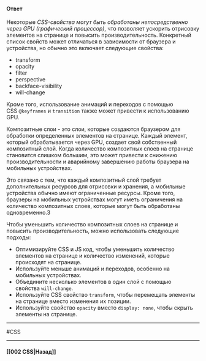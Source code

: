 #### Ответ

Некоторые *CSS-свойства могут быть обработаны непосредственно через GPU (графический процессор)*, что позволяет ускорить отрисовку элементов на странице и повысить производительность. Конкретный список свойств может отличаться в зависимости от браузера и устройства, но обычно это включает следующие свойства:

- transform
- opacity
- filter
- perspective
- backface-visibility
- will-change

Кроме того, использование анимаций и переходов с помощью CSS `@keyframes` и `transition` также может привести к использованию GPU.

Композитные слои - это слои, которые создаются браузером для обработки определенных элементов на странице. Каждый элемент, который обрабатывается через GPU, создает свой собственный композитный слой. Когда количество композитных слоев на странице становится слишком большим, это может привести к снижению производительности и аварийному завершению работы браузера на мобильных устройствах.

Это связано с тем, что каждый композитный слой требует дополнительных ресурсов для отрисовки и хранения, а мобильные устройства обычно имеют ограниченные ресурсы. Кроме того, браузеры на мобильных устройствах могут иметь ограничения на количество композитных слоев, которые могут быть обработаны одновременно.3

Чтобы уменьшить количество композитных слоев на странице и повысить производительность, можно использовать следующие подходы:

- Оптимизируйте CSS и JS код, чтобы уменьшить количество элементов на странице и количество изменений, которые происходят на странице.
- Используйте меньше анимаций и переходов, особенно на мобильных устройствах.
- Объедините несколько элементов в один слой с помощью свойства `will-change`.
- Используйте CSS свойство `transform`, чтобы перемещать элементы на странице вместо изменения их позиции.
- Используйте свойство `opacity` вместо `display: none`, чтобы скрыть элементы на странице.

___
#CSS 

___

#### [[002 CSS|Назад]]